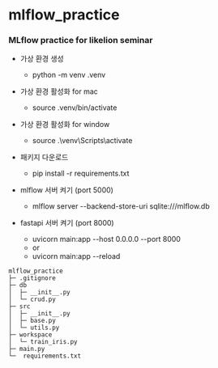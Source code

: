 # mlflow_practice

### MLflow practice for likelion seminar

- 가상 환경 생성

  - python -m venv .venv

- 가상 환경 활성화 for mac
  - source .venv/bin/activate
- 가상 환경 활성화 for window

  - source .\venv\Scripts\activate
 
- 패키지 다운로드
  - pip install -r requirements.txt 

- mlflow 서버 켜기 (port 5000)

  - mlflow server --backend-store-uri sqlite:///mlflow.db

- fastapi 서버 켜기 (port 8000)
  - uvicorn main:app --host 0.0.0.0 --port 8000
  - or
  - uvicorn main:app --reload

```
mlflow_practice
├─ .gitignore
├─ db
│  ├─ __init__.py
│  └─ crud.py
├─ src
│  ├─ __init__.py
│  ├─ base.py
│  └─ utils.py
├─ workspace
│  └─ train_iris.py
├─ main.py
└─  requirements.txt
```
